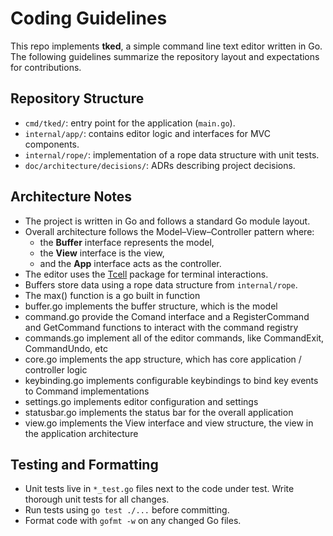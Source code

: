 # Coding Guidelines

This repo implements **tked**, a simple command line text editor written in Go.  The following guidelines summarize the repository layout and expectations for contributions.

## Repository Structure

- `cmd/tked/`: entry point for the application (`main.go`).
- `internal/app/`: contains editor logic and interfaces for MVC components.
- `internal/rope/`: implementation of a rope data structure with unit tests.
- `doc/architecture/decisions/`: ADRs describing project decisions.

## Architecture Notes

- The project is written in Go and follows a standard Go module layout.
- Overall architecture follows the Model–View–Controller pattern where:
  - the **Buffer** interface represents the model,
  - the **View** interface is the view,
  - and the **App** interface acts as the controller.
- The editor uses the [Tcell](https://github.com/gdamore/tcell) package for terminal interactions.
- Buffers store data using a rope data structure from `internal/rope`.
- The max() function is a go built in function
- buffer.go implements the buffer structure, which is the model
- command.go provide the Comand interface and a RegisterCommand and GetCommand functions to interact with the command registry
- commands.go implement all of the editor commands, like CommandExit, CommandUndo, etc
- core.go implements the app structure, which has core application / controller logic
- keybinding.go implements configurable keybindings to bind key events to Command implementations
- settings.go implements editor configuration and settings
- statusbar.go implements the status bar for the overall application
- view.go implements the View interface and view structure, the view in the application architecture

## Testing and Formatting

- Unit tests live in `*_test.go` files next to the code under test. Write thorough unit tests for all changes.
- Run tests using `go test ./...` before committing.
- Format code with `gofmt -w` on any changed Go files.
